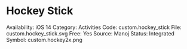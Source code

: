 # Hockey Stick

Availability: iOS 14
Category: Activities
Code: custom.hockey_stick
File: custom.hockey_stick.svg
Free: Yes
Source: Manoj
Status: Integrated
Symbol: custom.hockey2x.png